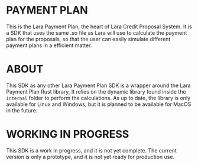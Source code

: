 # PAYMENT PLAN
This is the Lara Payment Plan, the heart of Lara Credit Proposal System.
It is a SDK that uses the same .so file as Lara will use to calculate the payment plan for the proposals, so that the user can easily simulate different payment plans in a efficient matter.

# ABOUT
This SDK as any other Lara Payment Plan SDK is a wrapper around the Lara Payment Plan Rust library, It relies on the dynamic library found inside the `internal` folder to perform the calculations.
As up to date, the library is only available for Linux and Windows, but it is planned to be available for MacOS in the future.

# WORKING IN PROGRESS
This SDK is a work in progress, and it is not yet complete. The current version is only a prototype, and it is not yet ready for production use.